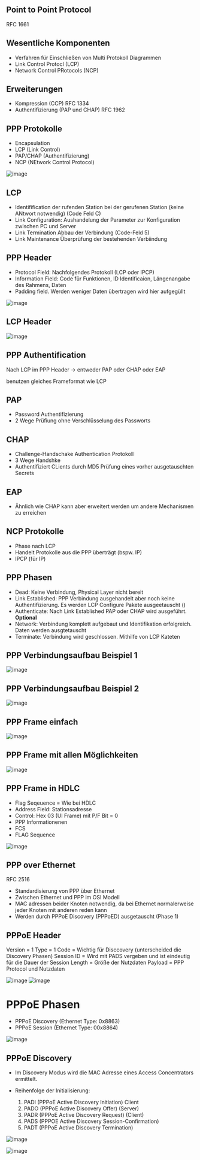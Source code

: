## Point to Point Protocol

RFC 1661


## Wesentliche Komponenten
-  Verfahren für Einschließen von Multi Protokoll Diagrammen
 - Link Control Protocl (LCP) 
 - Network Control PRotocols (NCP)


## Erweiterungen

- Kompression (CCP) RFC 1334
- Authentifizierung (PAP und CHAP) RFC 1962

## PPP Protokolle

- Encapsulation
- LCP (Link Control)
- PAP/CHAP (Authentifizierung)
- NCP (NEtwork Control Protocol)

![image](../assets/PPP_funktion.png)

## LCP
 
- Identifification  der rufenden Station bei der gerufenen Station (keine ANtwort notwendig) (Code Feld C)
- Link Configuration: Aushandelung der Parameter zur Konfiguration zwischen PC und Server
- Link Termination Abbau der Verbindung (Code-Feld 5)
- Link Maintenance Überprüfung der bestehenden Verbiindung


## PPP Header

- Protocol Field:  Nachfolgendes Protokoll (LCP oder IPCP)
- Information Field: Code für Funktionen, ID Identificaion, Längenangabe des Rahmens, Daten
- Padding field. Werden weniger Daten übertragen wird hier aufgegüllt

![image](../assets/ppp_header.png)

## LCP Header

![image](../assets/ppp_lcp_header.png)

## PPP Authentification

Nach LCP im PPP Header -> entweder PAP oder CHAP oder EAP

benutzen gleiches Frameformat wie LCP


## PAP

- Password Authentifizierung
- 2 Wege Prüfiung ohne Verschlüsselung des Passworts


## CHAP

- Challenge-Handschake Authentication Protokoll
- 3 Wege Handshke
- Authentifiziert CLients durch MD5 Prüfung eines vorher ausgetauschten Secrets

## EAP

- Ähnlich wie CHAP kann aber erweitert werden um andere Mechanismen zu erreichen

## NCP Protokolle

- Phase nach LCP
- Handelt Protokolle aus die PPP überträgt (bspw. IP)
- IPCP (für IP)

## PPP Phasen

- Dead: Keine Verbindung, Physical Layer nicht bereit
- Link Established: PPP Verbindung ausgehandelt aber noch keine Authentifizierung. Es werden LCP Configure Pakete ausgeetauscht ()
- Authenticate: Nach Link Established PAP oder CHAP wird ausgeführt. **Optional**
- Network: Verbindung komplett aufgebaut und Identifikation erfolgreich. Daten werden ausgtetauscht
- Terminate: Verbindung wird geschlossen. Mithilfe von LCP Kateten

## PPP Verbindungsaufbau Beispiel 1

![image](../assets/ppp_verbindungsaufbau.png)

## PPP Verbindungsaufbau Beispiel 2

![image](../assets/ppp_verbindungsaufbau_2.png)

## PPP Frame einfach

![image](../assets/ppp_frame.png)

## PPP Frame mit allen Möglichkeiten

![image](../assets/ppp_frame_format.png)


## PPP Frame in HDLC

- Flag Seqeuence = Wie bei HDLC
- Address Field: Stationsadresse 
- Control: Hex 03 (UI Frame) mit P/F Bit = 0
- PPP Informationenen
- FCS
- FLAG Sequence

![image](../assets/ppp_in_hdlc.png)

## PPP over Ethernet

RFC 2516

- Standardisierung von PPP über Ethernet
- Zwischen Ethernet und PPP im OSI Modell
- MAC adressen beider Knoten notwendig, da bei Ethernet normalerweise jeder Knoten mit anderen reden kann
- Werden durch PPPoE Discovery (PPPoED) ausgetauscht (Phase 1)

## PPPoE Header 

Version = 1
Type = 1
Code = Wichtig für Disccovery (unterscheided die Discovery Phasen)
Session ID = Wird mit PADS vergeben und ist eindeutig für die Dauer der Session
Length = Größe der Nutzdaten
Payload = PPP Protocol und Nutzdaten

![image](../assets/pppoe_header.png)
![image](../assets/pppoe_discovery_phasen.png)

# PPPoE Phasen

- PPPoE Discovery (Ethernet Type: 0x8863)
- PPPoE Session (Ethernet Type: 00x8864)

![image](../assets/pppoe_discovery_phasen.png)

## PPPoE Discovery

- Im Discovery Modus wird die MAC Adresse eines Access Concentrators ermittelt.

- Reihenfolge der Initialisierung:
    1. PADI (PPPoE Active Discovery Initiation) Client
    2. PADO (PPPoE Active Discovery Offer)  (Server)
    3. PADR (PPPoE Active Discovery Request) (Client)
    4. PADS (PPPOE Active Discovery Session-Confirmation)
    5. PADT (PPPoE Active Discovery Termination)

![image](../assets/PPPoE%20Discovery.png)

![image](../assets/pppoe_verbindungsaufbau.png)
